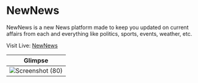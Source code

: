 # NewNews
NewNews is a new News platform made to keep you updated on current affairs from each and everything like politics, sports, events, weather, etc.

Visit Live: [NewNews](https://gauravlonari.github.io/NewNews/#/)

|Glimpse|
|---|
|![Screenshot (80)](https://user-images.githubusercontent.com/99941465/205368845-98960bf6-b693-4601-8791-782017787f2b.png)|
